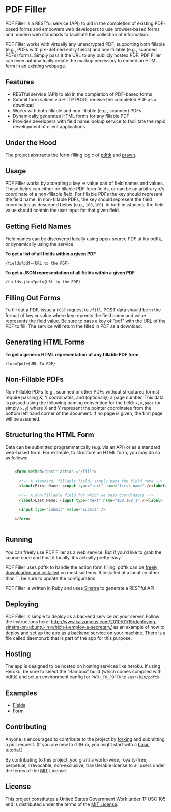 PDF Filler
===========

PDF Filler is a RESTful service (API) to aid in the completion of existing PDF-based forms and empowers web developers to use browser-based forms and modern web standards to facilitate the collection of information.

PDF Filler works with virtually any unencrypted PDF, supporting both fillable (e.g., PDFs with pre-defined entry fields) and non-fillable (e.g., scanned PDFs) forms. Simply pass it the URL to any publicly hosted PDF. PDF Filler can even automatically create the markup necessary to embed an HTML form in an existing webpage.

Features
-------

* RESTful service (API) to aid in the completion of PDF-based forms
* Submit form values via HTTP POST, receive the completed PDF as a download
* Works with both fillable and non-fillable (e.g., scanned) PDFs
* Dynamically generates HTML forms for any fillable PDF
* Provides developers with field name lookup service to facilitate the rapid development of client applications

Under the Hood
--------------

The project abstracts the form-filling logic of [pdftk](http://www.pdflabs.com/tools/pdftk-the-pdf-toolkit/) and [prawn](https://github.com/prawnpdf/prawn).

Usage
-----

PDF Filler works by accepting a key => value pair of field names and values. These fields can either be fillable PDF form fields, or can be an arbitrary x/y coordinate of a non-fillable field. For fillable PDFs the key should represent the field name. In non-fillable PDFs, the key should represent the field coordinates as described below (e.g., `100,100`). In both insstances, the field value should contain the user input for that given field.

Getting Field Names
-------------------

Field names can be discovered locally using open-source PDF utility pdftk, or dynamically using the service.

**To get a list of all fields within a given PDF**

`/fields?pdf={URL to the PDF}`

**To get a JSON representation of all fields within a given PDF**

`/fields.json?pdf={URL to the PDF}`

Filling Out Forms
-----------------

To fill out a PDF, issue a `POST` request to `/fill`. POST data should be in the format of key => value where key reprents the field name and value represents the field value. Be sure to pass a key of "pdf" with the URL of the PDF to fill. The service will return the filled in PDF as a download.

Generating HTML Forms
---------------------

**To get a generic HTML representation of any fillable PDF form**

`/form?pdf={URL To PDF}`

Non-Fillable PDFs
-----------------

Non-Fillable PDFs (e.g., scanned or other PDFs without structured forms) require passing X, Y coordinates, and (optionally) a page number. This data is passed using the following naming convention for the field: `x,y,page` (or simply `x,y`) where X and Y represent the pointer coordinates from the bottom left hand corner of the document. If no page is given, the first page will be assumed.

Structuring the HTML Form
-------------------------

Data can be submitted programmatically (e.g. via an API) or as a standard web-based form. For example, to structure an HTML form, you may do so as follows:

```html 

    <form method="post" action ="/fill">
      
      <!-- A standard, fillable field, simply pass the field name -->
      <label>First Name: <input type="text" name="first_name" /><label>
      
      <!-- A non-fillable field for which we pass coordinates -->
      <label>Last Name: <input type="text" name="100,100,1" /><label>
      
      <input type="submit" value="Submit" />
      
    </form>
    
```

Running
-------

You can freely use PDF Filler as a web service. But if you'd like to grab the source code and host it locally, it's actually pretty easy.`

PDF Filler uses pdftk to handle the action form filling. pdftk can be [freely downloaded and installed](http://www.pdflabs.com/docs/install-pdftk/) on most systems. If installed at a location other than ``, be sure to update the configuration.

PDF Filler is written in Ruby and uses [Sinatra](http://www.sinatrarb.com/) to generate a RESTful API

Deploying
-------

PDF Filler is simple to deploy as a backend service on your server.  Follow the instructions here: http://www.kalzumeus.com/2010/01/15/deploying-sinatra-on-ubuntu-in-which-i-employ-a-secretary/ as an example of how to deploy and set up the app as a backend service on your machine.  There is a file called daemon.rb that is part of the app for this purpose.

Hosting 
------

The app is designed to be hosted on hosting services like heroku. If using Heroku, be sure to select the "Bamboo" build (which comes compiled with pdftk) and set an environment config for `PATH_TO_PDFTK` to `/usr/bin/pdftk`.

Examples
--------

* [Fields](http://pdf-filler.heroku.com/fields?pdf=http://help.adobe.com/en_US/Acrobat/9.0/Samples/interactiveform_enabled.pdf)
* [Form](http://pdf-filler.heroku.com/form?pdf=http://help.adobe.com/en_US/Acrobat/9.0/Samples/interactiveform_enabled.pdf)

Contributing
------------

Anyone is encouraged to contribute to the project by [forking](https://help.github.com/articles/fork-a-repo) and submitting a pull request. (If you are new to GitHub, you might start with a [basic tutorial](https://help.github.com/articles/set-up-git).) 

By contributing to this project, you grant a world-wide, royalty-free, perpetual, irrevocable, non-exclusive, transferable license to all users under the terms of the [MIT](http://opensource.org/licenses/mit-license.php) License.

License
-------

This project constitutes a United States Government Work under 17 USC 105 and is distributed under the terms of the [MIT License](http://opensource.org/licenses/mit-license.php).